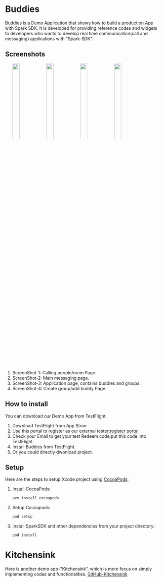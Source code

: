 # Buddies

Buddies is a Demo Application that shows how to build a production App with Spark SDK. It is developed for providing reference codes and widgets to developers who wants to develop real time communication(call and messaging) applications with "Spark-SDK".

## Screenshots 
<ul>
<img src="https://github.com/ciscospark/spark-ios-sdk-example-buddies/blob/develop/ScreenShots/S_4.jpg" width="22%" height="25%">
<img src="https://github.com/ciscospark/spark-ios-sdk-example-buddies/blob/develop/ScreenShots/S_2.jpg" width="22%" height="25%">
<img src="https://github.com/ciscospark/spark-ios-sdk-example-buddies/blob/develop/ScreenShots/S_3.jpg" width="22%" height="25%">
<img src="https://github.com/ciscospark/spark-ios-sdk-example-buddies/blob/develop/ScreenShots/S_1.jpg" width="22%" height="25%">
</ul>

1. ScreenShot-1: Calling people/room Page.
1. ScreenShot-2: Main messaging page.
1. ScreenShot-3: Application page, contains buddies and groups.
1. ScreenShot-4: Create group/add buddy Page.

## How to install
You can download our Demo App from TestFlight.
1. Download TestFlight from App Stroe.
1. Use this portal to register as our external tester:[register portal](https://buddies-ios-beta-user-signup.herokuapp.com/?token=MTcHLfVhezEow4VqgWwPTRfcKZPoXCeT
)
1. Check your Email to get your test Redeem code,put this code into TestFlight.
1. Install Buddies from TestFlight.
1. Or you could directly dwonload project.

## Setup
Here are the steps to setup Xcode project using [CocoaPods](http://cocoapods.org):

1. Install CocoaPods:
    ```bash
    gem install cocoapods
    ```

2. Setup Cocoapods:
    ```bash
    pod setup
    ```

3. Install SparkSDK and other dependencies from your project directory:

    ```bash
    pod install
    ```
# Kitchensink
Here is another demo app-"Kitchensink", which is more focus on simply implementing codes and functionalities.
[GitHub-Kitchensink](https://github.com/ciscospark/spark-ios-sdk-example) 

